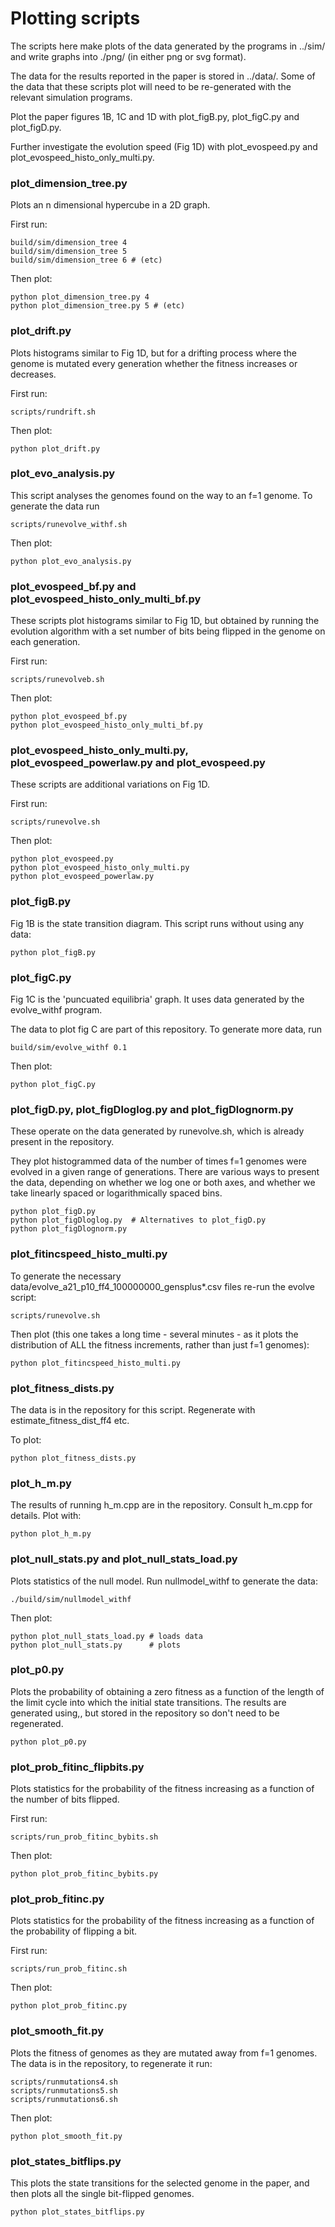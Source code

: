 # Plotting scripts

The scripts here make plots of the data generated by the programs in
../sim/ and write graphs into ./png/ (in either png or svg format).

The data for the results reported in the paper is stored in
../data/. Some of the data that these scripts plot will need to be
re-generated with the relevant simulation programs.

Plot the paper figures 1B, 1C and 1D with plot_figB.py, plot_figC.py
and plot_figD.py.

Further investigate the evolution speed (Fig 1D) with plot_evospeed.py
and plot_evospeed_histo_only_multi.py.

### plot_dimension_tree.py

Plots an n dimensional hypercube in a 2D graph.

First run:

```
build/sim/dimension_tree 4
build/sim/dimension_tree 5
build/sim/dimension_tree 6 # (etc)
```

Then plot:
```
python plot_dimension_tree.py 4
python plot_dimension_tree.py 5 # (etc)
```

### plot_drift.py

Plots histograms similar to Fig 1D, but for a drifting process where
the genome is mutated every generation whether the fitness increases
or decreases.

First run:
```
scripts/rundrift.sh
```
Then plot:
```
python plot_drift.py
```

### plot_evo_analysis.py

This script analyses the genomes found on the way to an f=1 genome. To
generate the data run

```
scripts/runevolve_withf.sh
```

Then plot:
```
python plot_evo_analysis.py
```

### plot_evospeed_bf.py and plot_evospeed_histo_only_multi_bf.py

These scripts plot histograms similar to Fig 1D, but obtained by
running the evolution algorithm with a set number of bits being
flipped in the genome on each generation.

First run:
```
scripts/runevolveb.sh
```
Then plot:
```
python plot_evospeed_bf.py
python plot_evospeed_histo_only_multi_bf.py
```

### plot_evospeed_histo_only_multi.py, plot_evospeed_powerlaw.py and plot_evospeed.py

These scripts are additional variations on Fig 1D.

First run:
```
scripts/runevolve.sh
```
Then plot:
```
python plot_evospeed.py
python plot_evospeed_histo_only_multi.py
python plot_evospeed_powerlaw.py
```

### plot_figB.py

Fig 1B is the state transition diagram. This script runs without using any data:
```
python plot_figB.py
```

### plot_figC.py

Fig 1C is the 'puncuated equilibria' graph. It uses data generated by
the evolve_withf program.

The data to plot fig C are part of this repository. To generate more
data, run
```
build/sim/evolve_withf 0.1
```
Then plot:
```
python plot_figC.py
```

### plot_figD.py, plot_figDloglog.py and plot_figDlognorm.py

These operate on the data generated by runevolve.sh, which is already
present in the repository.

They plot histogrammed data of the number of times f=1 genomes were
evolved in a given range of generations. There are various ways to
present the data, depending on whether we log one or both axes, and
whether we take linearly spaced or logarithmically spaced bins.

```
python plot_figD.py
python plot_figDloglog.py  # Alternatives to plot_figD.py
python plot_figDlognorm.py
```

### plot_fitincspeed_histo_multi.py

To generate the necessary
data/evolve_a21_p10_ff4_100000000_gensplus*.csv files re-run the
evolve script:
```
scripts/runevolve.sh
```
Then plot (this one takes a long time - several minutes - as it plots
the distribution of ALL the fitness increments, rather than just f=1
genomes):
```
python plot_fitincspeed_histo_multi.py
```

### plot_fitness_dists.py

The data is in the repository for this script. Regenerate with
estimate_fitness_dist_ff4 etc.

To plot:
```
python plot_fitness_dists.py
```

### plot_h_m.py

The results of running h_m.cpp are in the repository. Consult h_m.cpp
for details. Plot with:
```
python plot_h_m.py
```

### plot_null_stats.py and plot_null_stats_load.py

Plots statistics of the null model. Run nullmodel_withf to generate
the data:

```
./build/sim/nullmodel_withf
```

Then plot:
```
python plot_null_stats_load.py # loads data
python plot_null_stats.py      # plots
```

### plot_p0.py

Plots the probability of obtaining a zero fitness as a function of the
length of the limit cycle into which the initial state
transitions. The results are generated using,, but stored in the
repository so don't need to be regenerated.

```
python plot_p0.py
```

### plot_prob_fitinc_flipbits.py

Plots statistics for the probability of the fitness increasing as a
function of the number of bits flipped.

First run:
```
scripts/run_prob_fitinc_bybits.sh
```
Then plot:
```
python plot_prob_fitinc_bybits.py
```

### plot_prob_fitinc.py

Plots statistics for the probability of the fitness increasing as a
function of the probability of flipping a bit.

First run:
```
scripts/run_prob_fitinc.sh
```
Then plot:
```
python plot_prob_fitinc.py
```

### plot_smooth_fit.py

Plots the fitness of genomes as they are mutated away from f=1
genomes. The data is in the repository, to regenerate it run:
```
scripts/runmutations4.sh
scripts/runmutations5.sh
scripts/runmutations6.sh
```
Then plot:
```
python plot_smooth_fit.py
```

### plot_states_bitflips.py

This plots the state transitions for the selected genome in the paper,
and then plots all the single bit-flipped genomes.

```
python plot_states_bitflips.py
```
